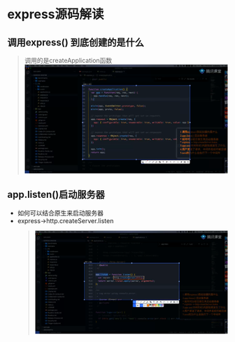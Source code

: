 # express源码解读

## 调用express() 到底创建的是什么

  > 调用的是createApplication函数
  > ![avatar](files/images/express1.png)

## app.listen()启动服务器
- 如何可以结合原生来启动服务器
- express->http.createServer.listen
  > ![avatar](files/images/express2.png)